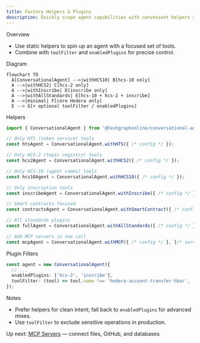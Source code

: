 ```yaml
---
title: Factory Helpers & Plugins
description: Quickly scope agent capabilities with convenient helpers and plugin filters
---
```


Overview
- Use static helpers to spin up an agent with a focused set of tools.
- Combine with `toolFilter` and `enabledPlugins` for precise control.

Diagram
```mermaid
flowchart TD
  A[ConversationalAgent] -->|withHCS10| B[hcs-10 only]
  A -->|withHCS2| C[hcs-2 only]
  A -->|withInscribe| D[inscribe only]
  A -->|withAllStandards| E[hcs-10 + hcs-2 + inscribe]
  A -->|minimal| F[core Hedera only]
  E --> G[+ optional toolFilter / enabledPlugins]
```

Helpers
```typescript
import { ConversationalAgent } from '@hashgraphonline/conversational-agent';

// Only HTS (token service) tools
const htsAgent = ConversationalAgent.withHTS({ /* config */ });

// Only HCS-2 (topic registry) tools
const hcs2Agent = ConversationalAgent.withHCS2({ /* config */ });

// Only HCS-10 (agent comms) tools
const hcs10Agent = ConversationalAgent.withHCS10({ /* config */ });

// Only inscription tools
const inscribeAgent = ConversationalAgent.withInscribe({ /* config */ });

// Smart contracts focused
const contractsAgent = ConversationalAgent.withSmartContract({ /* config */ });

// All standards plugins
const fullAgent = ConversationalAgent.withAllStandards({ /* config */ });

// Add MCP servers in one call
const mcpAgent = ConversationalAgent.withMCP({ /* config */ }, [/* servers */]);
```

Plugin Filters
```typescript
const agent = new ConversationalAgent({
  // ...
  enabledPlugins: ['hcs-2', 'inscribe'],
  toolFilter: (tool) => tool.name !== 'hedera-account-transfer-hbar',
});
```

Notes
- Prefer helpers for clean intent; fall back to `enabledPlugins` for advanced mixes.
- Use `toolFilter` to exclude sensitive operations in production.

Up next: [MCP Servers](./mcp-servers) — connect files, GitHub, and databases
